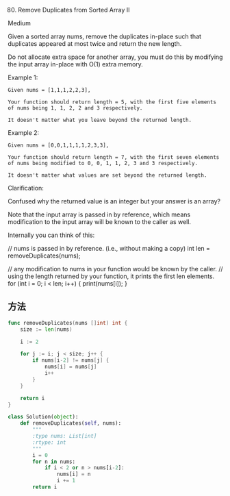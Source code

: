 80. Remove Duplicates from Sorted Array II


Medium


Given a sorted array nums, remove the duplicates in-place such that duplicates appeared at most twice and return the new length.

Do not allocate extra space for another array, you must do this by modifying the input array in-place with O(1) extra memory.

Example 1:
```
Given nums = [1,1,1,2,2,3],

Your function should return length = 5, with the first five elements of nums being 1, 1, 2, 2 and 3 respectively.

It doesn't matter what you leave beyond the returned length.
```


Example 2:

```
Given nums = [0,0,1,1,1,1,2,3,3],

Your function should return length = 7, with the first seven elements of nums being modified to 0, 0, 1, 1, 2, 3 and 3 respectively.

It doesn't matter what values are set beyond the returned length.
```

Clarification:

Confused why the returned value is an integer but your answer is an array?

Note that the input array is passed in by reference, which means modification to the input array will be known to the caller as well.

Internally you can think of this:

// nums is passed in by reference. (i.e., without making a copy)
int len = removeDuplicates(nums);

// any modification to nums in your function would be known by the caller.
// using the length returned by your function, it prints the first len elements.
for (int i = 0; i < len; i++) {
    print(nums[i]);
}


## 方法

```go
func removeDuplicates(nums []int) int {
    size := len(nums)

	i := 2

	for j := i; j < size; j++ {
		if nums[i-2] != nums[j] {
			nums[i] = nums[j]
			i++
		}
	}

	return i
}
```

```python
class Solution(object):
    def removeDuplicates(self, nums):
        """
        :type nums: List[int]
        :rtype: int
        """
        i = 0
        for n in nums:
            if i < 2 or n > nums[i-2]:
                nums[i] = n
                i += 1
        return i
```